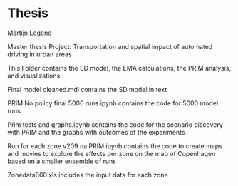 # Thesis

Martijn Legene

Master thesis Project: Transportation and spatial impact of automated driving in urban areas

This Folder contains the SD model, the EMA calculations, the PRIM analysis, and visualizations

Final model cleaned.mdl contains the SD model in text

PRIM No policy final 5000 runs.ipynb contains the code for 5000 model runs

Prim tests and graphs.ipynb contains the code for the scenario discovery with PRIM and the graphs with outcomes of the experiments

Run for each zone v209 na PRIM.ipynb contains the code to create maps and movies to explore the effects per zone on the map of Copenhagen based on a smaller ensemble of runs

Zonedata860.xls includes the input data for each zone
